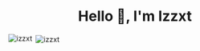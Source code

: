 <h1 align="center">Hello 👋, I'm Izzxt</h1>
<p align="center">
</p>

<p><img align="left" src="https://github-readme-stats.vercel.app/api/top-langs?username=izzxt&show_icons=true&locale=en&layout=compact" alt="izzxt" /></p>

<p>&nbsp;<img align="center" src="https://github-readme-stats.vercel.app/api?username=izzxt&show_icons=true&title_color=004cff&text_color=004cff&bg_color=ffffff&locale=en" alt="izzxt" /></p>
